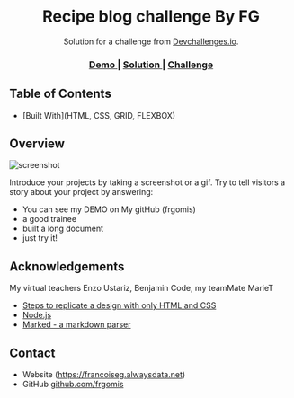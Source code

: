 <!-- Please update value in the {}  -->

<h1 align="center">Recipe blog challenge By FG</h1>

<div align="center">
   Solution for a challenge from  <a href="http://devchallenges.io" target="_blank">Devchallenges.io</a>.
</div>

<div align="center">
  <h3>
    <a href="https://https://frgomis.github.io/_challenge_recipe_page/">
      Demo
    </a>
    <span> | </span>
    <a href="https://https://frgomis.github.io/_challenge_recipe_page/">
      Solution
    </a>
    <span> | </span>
    <a href="https://devchallenges.io/solutions/ArZLhwpJcHv9WBS2bqdC">
      Challenge
    </a>
  </h3>
</div>

<!-- TABLE OF CONTENTS -->

## Table of Contents

- [Built With](HTML, CSS, GRID, FLEXBOX)


<!-- OVERVIEW -->

## Overview

![screenshot](assets/design/cheesecake_challenge)

Introduce your projects by taking a screenshot or a gif. Try to tell visitors a story about your project by answering:

- You can see my DEMO on My gitHub (frgomis)
- a good trainee
- built a long document
- just try it!



## Acknowledgements
My virtual teachers Enzo Ustariz, Benjamin Code, my teamMate MarieT

<!-- This section should list any articles or add-ons/plugins that helps you to complete the project. This is optional but it will help you in the future. For exmpale -->

- [Steps to replicate a design with only HTML and CSS](https://devchallenges-blogs.web.app/how-to-replicate-design/)
- [Node.js](https://nodejs.org/)
- [Marked - a markdown parser](https://github.com/chjj/marked)

## Contact

- Website (https://francoiseg.alwaysdata.net)
- GitHub [github.com/frgomis](https://github.com/frgomis)


